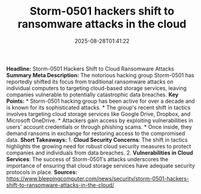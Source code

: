 ﻿---
title: "Storm-0501 hackers shift to ransomware attacks in the cloud"
date: "2025-08-28T01:41:22"
category: "Markets"
summary: ""
slug: "storm0501 hackers shift to ransomware attacks in the cloud"
source_urls:
  - "https://www.bleepingcomputer.com/news/security/storm-0501-hackers-shift-to-ransomware-attacks-in-the-cloud/"
seo:
  title: "Storm-0501 hackers shift to ransomware attacks in the cloud | Hash n Hedge"
  description: ""
  keywords: ["news", "markets", "brief"]
---
**Headline:** Storm-0501 Hackers Shift to Cloud Ransomware Attacks  **Summary Meta Description:** The notorious hacking group Storm-0501 has reportedly shifted its focus from traditional ransomware attacks on individual computers to targeting cloud-based storage services, leaving companies vulnerable to potentially catastrophic data breaches.  **Key Points:**  * Storm-0501 hacking group has been active for over a decade and is known for its sophisticated attacks. * The group's recent shift in tactics involves targeting cloud storage services like Google Drive, Dropbox, and Microsoft OneDrive. * Attackers gain access by exploiting vulnerabilities in users' account credentials or through phishing scams. * Once inside, they demand ransoms in exchange for restoring access to the compromised data.  **Short Takeaways:**  1. **Cloud Security Concerns**: The shift in tactics highlights the growing need for robust cloud security measures to protect companies and individuals from data breaches. 2. **Vulnerabilities in Cloud Services**: The success of Storm-0501's attacks underscores the importance of ensuring that cloud storage services have adequate security protocols in place.  **Sources:** https://www.bleepingcomputer.com/news/security/storm-0501-hackers-shift-to-ransomware-attacks-in-the-cloud/ 

